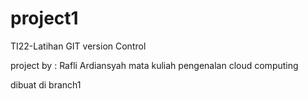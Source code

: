 # project1
TI22-Latihan GIT version Control

project by : Rafli Ardiansyah
mata kuliah pengenalan cloud computing

dibuat di branch1

